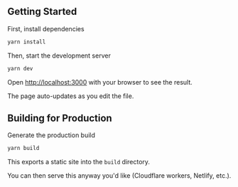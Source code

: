 ## Getting Started

First, install dependencies

```bash
yarn install
```

Then, start the development server

```bash
yarn dev
```

Open [http://localhost:3000](http://localhost:3000) with your browser to see the result.

The page auto-updates as you edit the file.

## Building for Production

Generate the production build

```bash
yarn build
```

This exports a static site into the `build` directory.

You can then serve this anyway you'd like (Cloudflare workers, Netlify, etc.).
